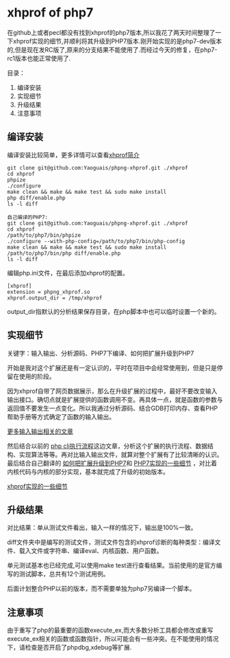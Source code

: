 # xhprof of php7 #

在github上或者pecl都没有找到xhprof的php7版本,所以我花了两天时间整理了一下xhprof实现的细节,并顺利将其升级到PHP7版本.刚开始实现的是php7-dev版本的,但是现在发RC版了,原来的分支结果不能使用了.而经过今天的修复，在php7-rc1版本也能正常使用了.


目录：

1. 编译安装
2. 实现细节
3. 升级结果
4. 注意事项

## 编译安装 ##

编译安装比较简单，更多详情可以查看[xhprof简介](http://yaoguais.github.io/?s=md/xhprof/intro.md)

	git clone git@github.com:Yaoguais/phpng-xhprof.git ./xhprof
	cd xhprof
	phpize
	./configure
	make clean && make && make test && sudo make install
	php diff/enable.php
	ls -l diff

	自己编译的PHP7:
	git clone git@github.com:Yaoguais/phpng-xhprof.git ./xhprof
	cd xhprof
	/path/to/php7/bin/phpize
	./configure --with-php-config=/path/to/php7/bin/php-config
	make clean && make && make test && sudo make install
	/path/to/php7/bin/php diff/enable.php
	ls -l diff

编辑php.ini文件，在最后添加xhprof的配置。

	[xhprof]
	extension = phpng_xhprof.so
	xhprof.output_dir = /tmp/xhprof

output_dir指默认的分析结果保存目录，在php脚本中也可以临时设置一个新的。


## 实现细节 ##

关键字：输入输出、分析源码、PHP7下编译、如何把扩展升级到PHP7

开始是我对这个扩展还是有一定认识的，平时在项目中会经常使用到，但是只是停留在使用的阶段。

因为xhprof自带了网页数据展示，那么在升级扩展的过程中，最好不要改变输入输出接口。确切点就是扩展提供的函数调用不变。再具体一点，就是函数的参数与返回值不要发生一点变化。所以我通过分析源码、结合GDB打印内存、查看PHP帮助手册等方式确定了函数的输入输出。

[更多输入输出相关的文章](http://yaoguais.github.io/?s=md/xhprof/interface.md)

然后结合以前的
[php cli执行流程](http://yaoguais.github.io/?s=md/php/cli.md)这边文章，分析这个扩展的执行流程、数据结构、实现算法等等。再对比输入输出文件，就算对整个扩展有了比较清晰的认识。最后结合自己翻译的
[如何把扩展升级到PHP7](http://yaoguais.github.io/?s=md/php/extension-php5to7.md)和
[PHP7实现的一些细节](http://yaoguais.github.io/?s=md/php/php7-vm.md)
，对比着内核代码与内核的部分实现，基本就完成了升级的初始版本。

[xhprof实现的一些细节](http://yaoguais.github.io/?s=md/xhprof/theory.md)


## 升级结果 ##

对比结果：单从测试文件看出，输入一样的情况下，输出是100%一致。

diff文件夹中是编写的测试文件，测试文件包含的xhprof诊断的每种类型：编译文件、载入文件或字符串、编译eval、内核函数、用户函数。

单元测试基本也已经完成,可以使用make test进行查看结果。当前使用的是官方编写的测试脚本，总共有12个测试用例。

后面计划整合PHP以前的版本，而不需要单独为php7另编译一个脚本。

## 注意事项 ##

由于重写了php的最重要的函数execute_ex,而大多数分析工具都会修改或重写execute_ex相关的函数或函数指针，所以可能会有一些冲突。在不能使用的情况下，请检查是否开启了phpdbg,xdebug等扩展.